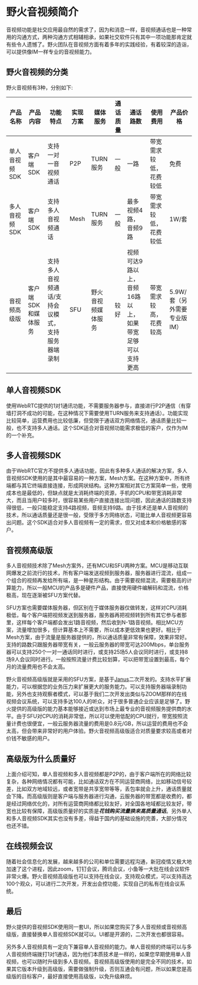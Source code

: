# 野火音视频简介
音视频功能是社交应用最自然的需求了，因为和消息一样，音视频通话也是一种常用的沟通方式，两种沟通方式相辅相承，如果社交软件只有其中一项功能那肯定就有些令人遗憾了。野火团队在音视频方面有着多年的实践经验，有着较深的造诣，可以提供像IM一样专业的音视频能力。

## 野火音视频的分类
野火音视频有3种，分别如下:

| 产品名称 | 产品内容 | 功能特点 | 实现方案 | 媒体服务 | 通话质量 | 通话路数 | 使用费用 |  产品价格 |
| ------ | ------ | ------ | ---- | ---- | ------- | ------- | ----- | ----- |
| 单人音视频SDK | 客户端SDK | 支持一对一音视频通话 | P2P | TURN服务 | 一般 | 一路 | 带宽需求较低，花费较低 | 免费 |
| 多人音视频SDK | 客户端SDK | 支持多人音视频通话 | Mesh | TURN服务 | 一般 | 最多视频4路，音频9路 | 带宽需求较低，花费较低 | 1W/套 |
| 音视频高级版 | 客户端SDK和媒体服务 | 支持多人音视频通话/支持会议模式，支持服务器端录制 | SFU | 野火音视频媒体服务 |  较好 | 视频可达9路以上，音频16路以上，如果带宽足够可以支持更高 | 带宽需求较高，花费较高 | 5.9W/套（另外需要专业版IM） |

## 单人音视频SDK
使用WebRTC提供的1对1通讯功能，不需要服务器参与，直接进行P2P通信（有穿墙打洞不成功的可能，在这种情况下需要使用TURN服务来支持通话）。功能实现比较简单，运营费用也比较低廉，但受限于通话双方网络情况，通话质量比较一般，也不支持多人通话。这个SDK适合对音视频功能需求极低的客户，仅作为IM的一个补充。

## 多人音视频SDK
由于WebRTC官方不提供多人通话功能，因此有多种多人通话的解决方案，多人音视频SDK使用的是其中最容易的一种方案，Mesh方案。在这种方案中，所有终端都与其它终端直接连接，形成网状结构。这种方案相对其它方案简单一些，使用成本也是最低的，但缺点就是太消耗终端的资源，手机的CPU和带宽消耗非常大，而且当用户较多时，很容易某些用户直接连接出现问题，因此通话的路数支持得很低，一般只能稳定支持4路视频，音频支持9路。由于技术还是单人音视频的技术，所以通话质量还是很一般，受限于多方网络状态，可能比单人音视频更容易出问题。这个SDK适合对多人音视频有一定的需求，但又对成本和价格敏感的客户。

## 音视频高级版
多人音视频技术除了Mesh方案外，还有MCU和SFU两种方案。MCU是移动互联网爆发之前流行的技术，所有客户端发送视频到服务器，服务器进行混流，组成一个组合的视频再发给所有端，是一种星形结构。由于需要视频混流，需要极高的计算能力，所以一般MCU的产品多是硬件产品，直接使用硬件编解码和混流，价格极高，现在逐渐被SFU方案代替。

SFU方案也需要媒体服务器，但区别在于媒体服务器仅做转发，这样对CPU消耗极低，每个客户端把视频发送到服务器，服务器再把视频转到所有其它参与者那里，这样每个客户端都会发出1路音视频，然后收到N-1路音视频。相比MCU方案，流量增加很多，但计算基本上不需要，所以成本更低效果也更好。相比于Mesh方案，由于流量是服务器提供的，所以通话质量非常有保障，效果非常好。支持的路数只跟服务器带宽有关，一般云服务器的带宽可达200Mbps，单台服务器可以支持250个一对一通话同时进行，或支持25场5人会议同时进行，或支持8场9人会议同时进行。一般按照流量计费比较划算，可以把带宽设置到最高，每个月的流量费用也不会太高。

野火音视频高级版就是采用的SFU方案，是基于[Janus](https://github.com/meetecho/janus-gateway)二次开发的。支持水平扩展能力，可以根据您的业务压力来扩展更大的服务能力。可以支持服务器端录制功能，另外也支持观察者模式，可以基于我们二次开发出类似与ZOOM那样的在线视频会议系统，可以支持多达100人的听众，对于很多普通企业应该是足够了。野火提供的高级版的能力基本能够接近或达到市场上最专业的音视频服务提供商的水平。由于SFU对CPU的消耗非常低，所以可以使用低配的CPU就行，带宽按照流量计费也很便宜，一般云服务器流量的费用是0.8元/GB，所以运营的费用也不会太高，但会带来非常好的用户体验。野火音视频高级版适合对质量要求较高或者对价钱不敏感的用户。

## 高级版为什么质量好
上面介绍可知，单人音视频和多人音视频都是P2P的，由于客户端所在的网络比较复杂，各种网络情况都有可能，比如通话双方在不同运营商网络，比如移动信号较差，比如双方地域较远，或者宽带是共享宽带等等，丢包率就会上升，通话质量就会下降。而高级版则是客户端与服务器进行沟通，云服务器的带宽都是收费的，都是经过网络优化的，对所有运营商网络都比较友好，对全国各地域都比较友好，带宽也比较有保障，高级版质量好的实质是***花钱购买流量换来高质量通话***。另外单人和多人音视频SDK其实也没有多差，得益于国内的基础设施的完善，大部分情况也还不错。

## 在线视频会议
随着社会信息化的发展，越来越多的公司和单位需要远程沟通，新冠疫情又极大地加速了这个进程，因此zoom，钉钉会议，腾讯会议，小鱼等一大批在线会议软件非常火爆。野火音视频高级版也可以支持在线会议，支持观众模式，可以支持高达100个观众，可以进行二次开发，开发出会控功能，实现自己的私有在线会议系统。

## 最后
野火提供的音视频SDK使用同一套UI，所以如果您购买了多人音视频或音视频高级版，直接替换单人音视频SDK就可以。UI都是开源的，二次开发也都很容易。

另外多人音视频具有一定向下兼容单人音视频的能力。单人音视频的终端可以与多人音视频终端拨打1对1通话，因为他们本质技术是一样的，如果您早期使用单人音视频，也可以随时升级到多人音视频。音视频高级版使用的是完全不同的技术，如果其它版本升级到高级版，需要做强制升级，否则互通会有问题，所以如果您是高级版的目标客户，最好直接使用高级版，以免升级麻烦。
